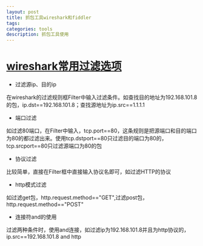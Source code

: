 ```yaml
---
layout: post
title: 抓包工具wireshark和fiddler
tags:
categories: tools
description: 抓包工具使用
---
```


# [wireshark常用过滤选项](https://www.cnblogs.com/nmap/p/6291683.html)

* 过滤源ip、目的ip

在wireshark的过滤规则框Filter中输入过滤条件。如查找目的地址为192.168.101.8的包，ip.dst==192.168.101.8；查找源地址为ip.src==1.1.1.1

* 端口过滤

如过滤80端口，在Filter中输入，tcp.port==80，这条规则是把源端口和目的端口为80的都过滤出来。使用tcp.dstport==80只过滤目的端口为80的，tcp.srcport==80只过滤源端口为80的包

* 协议过滤

比较简单，直接在Filter框中直接输入协议名即可，如过滤HTTP的协议

* http模式过滤

如过滤get包，http.request.method=="GET",过滤post包，http.request.method=="POST"

* 连接符and的使用

过滤两种条件时，使用and连接，如过滤ip为192.168.101.8并且为http协议的，ip.src==192.168.101.8 and http
